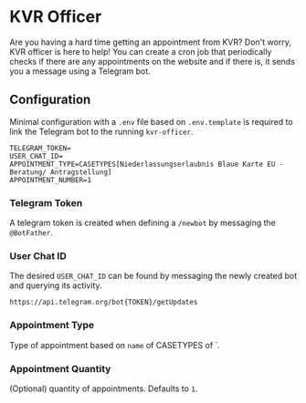 # KVR Officer

Are you having a hard time getting an appointment from KVR? Don't worry, KVR officer is here to help! You can create a cron job that periodically checks if there are any appointments on the website and if there is, it sends you a message using a Telegram bot.

## Configuration

Minimal configuration with a `.env` file based on `.env.template` is required to link the Telegram bot to the running `kvr-officer`.

```
TELEGRAM_TOKEN=
USER_CHAT_ID=
APPOINTMENT_TYPE=CASETYPES[Niederlassungserlaubnis Blaue Karte EU - Beratung/ Antragstellung]
APPOINTMENT_NUMBER=1
```

### Telegram Token
A telegram token is created when defining a `/newbot` by messaging the `@BotFather`.

### User Chat ID
The desired `USER_CHAT_ID` can be found by messaging the newly created bot and querying its activity.

```shell script
https://api.telegram.org/bot{TOKEN}/getUpdates
```

### Appointment Type
Type of appointment based on `name` of CASETYPES of `.

### Appointment Quantity
(Optional) quantity of appointments. Defaults to `1`.

